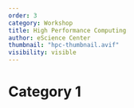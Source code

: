 ```yaml
---
order: 3
category: Workshop
title: High Performance Computing
author: eScience Center
thumbnail: "hpc-thumbnail.avif"
visibility: visible
---
```


# Category 1